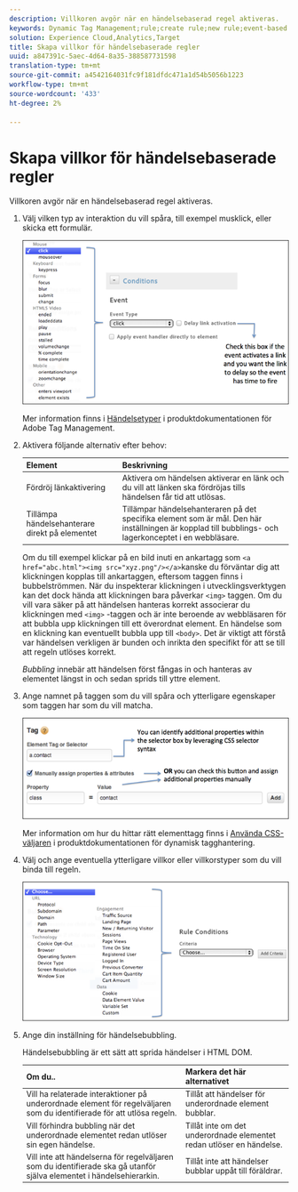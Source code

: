 ```yaml
---
description: Villkoren avgör när en händelsebaserad regel aktiveras.
keywords: Dynamic Tag Management;rule;create rule;new rule;event-based rule;delay link activation;apply event handler directly to element;bubbling;event bubbling
solution: Experience Cloud,Analytics,Target
title: Skapa villkor för händelsebaserade regler
uuid: a847391c-5aec-4d64-8a35-388587731598
translation-type: tm+mt
source-git-commit: a4542164031fc9f181dfdc471a1d54b5056b1223
workflow-type: tm+mt
source-wordcount: '433'
ht-degree: 2%

---
```



# Skapa villkor för händelsebaserade regler

Villkoren avgör när en händelsebaserad regel aktiveras.

1. Välj vilken typ av interaktion du vill spåra, till exempel musklick, eller skicka ett formulär.

   ![](assets/condition-event-based.png)

   Mer information finns i [Händelsetyper](https://docs.adobe.com/content/help/en/dtm/using/resources/rules/t-rules-event-conditions.html) i produktdokumentationen för Adobe Tag Management.

1. Aktivera följande alternativ efter behov:

   | Element | Beskrivning |
   |--- |--- |
   | Fördröj länkaktivering | Aktivera om händelsen aktiverar en länk och du vill att länken ska fördröjas tills händelsen får tid att utlösas. |
   | Tillämpa händelsehanterare direkt på elementet | Tillämpar händelsehanteraren på det specifika element som är mål. Den här inställningen är kopplad till bubblings- och lagerkonceptet i en webbläsare. |

   Om du till exempel klickar på en bild inuti en ankartagg som `<a href="abc.html"><img src="xyz.png"/></a>`kanske du förväntar dig att klickningen kopplas till ankartaggen, eftersom taggen finns i bubbelströmmen. När du inspekterar klickningen i utvecklingsverktygen kan det dock hända att klickningen bara påverkar `<img>` taggen. Om du vill vara säker på att händelsen hanteras korrekt associerar du klickningen med `<img>` -taggen och är inte beroende av webbläsaren för att bubbla upp klickningen till ett överordnat element. En händelse som en klickning kan eventuellt bubbla upp till `<body>`. Det är viktigt att förstå var händelsen verkligen är bunden och inrikta den specifikt för att se till att regeln utlöses korrekt.

   *Bubbling* innebär att händelsen först fångas in och hanteras av elementet längst in och sedan sprids till yttre element.

1. Ange namnet på taggen som du vill spåra och ytterligare egenskaper som taggen har som du vill matcha.

   ![](assets/condition-event-based2.png)

   Mer information om hur du hittar rätt elementtagg finns i [Använda CSS-väljaren](https://docs.adobe.com/content/help/en/dtm/using/resources/rules/t-rules-event-conditions.html#concept_DDF500DCB8214658AEDECDE69ED1D4AF) i produktdokumentationen för dynamisk tagghantering.

1. Välj och ange eventuella ytterligare villkor eller villkorstyper som du vill binda till regeln.

   ![](assets/condition-event-based3.png)

1. Ange din inställning för händelsebubbling.

   Händelsebubbling är ett sätt att sprida händelser i HTML DOM.

   | Om du.. | Markera det här alternativet |
   |--- |--- |
   | Vill ha relaterade interaktioner på underordnade element för regelväljaren som du identifierade för att utlösa regeln. | Tillåt att händelser för underordnade element bubblar. |
   | Vill förhindra bubbling när det underordnade elementet redan utlöser sin egen händelse. | Tillåt inte om det underordnade elementet redan utlöser en händelse. |
   | Vill inte att händelserna för regelväljaren som du identifierade ska gå utanför själva elementet i händelsehierarkin. | Tillåt inte att händelser bubblar uppåt till föräldrar. |
